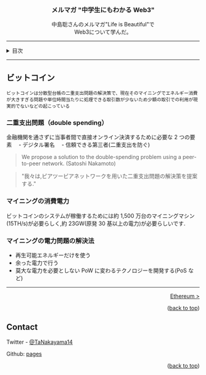 <a name="readme-top"></a>

<!-- PROJECT LOGO -->
<br />
<div align="center">
  <!-- <a href="https://github.com/github_username/repo_name">
    <img src="images/logo.png" alt="Logo" width="80" height="80">
  </a> -->

<h3 align="center">メルマガ "中学生にもわかる Web3"</h3>

  <p align="center">
    中島聡さんのメルマガ"Life is Beautiful"で<br>
    Web3について学んだ。
    <br />
  </p>
</div>

---

<!-- TABLE OF CONTENTS -->
<details>
  <summary>目次</summary>
  <ol>
    <li>
      <a href="web3index">TLDR</a>
    </li>
    <li>
      <a href="what-is-web3">Web3とは</a>
      <ul>
        <li><a href="#">Web3</a></li>
        <li><a href="#">Web2.5</a></li>
        <li><a href="#">Web2.0</a></li>
      </ul>
    </li>
    <li><a href="bitcoin">Bitcoin</a></li>
    <li><a href="ethereum">Ethereum</a></li>
    <li><a href="#">DeFi</a></li>
    <li><a href="#">NFT</a></li>
    <li><a href="#">DAO</a></li>
    <li><a href="#">ファンド(a16z)</a></li>
    <li><a href="#">Web3 学習法</a></li>
    <li><a href="#">感想</a></li>
    <li><a href="#">参照</a></li>
  </ol>
</details>

---

## ビットコイン

    ビットコインは分散型台帳の二重支出問題の解決策で、現在そのマイニングでエネルギー消費が大きすぎる問題や単位時間当たりに処理できる取引数が少ないため少額の取引での利用が現実的でないなどの起こっている

### 二重支出問題（double spending）

金融機関を通さずに当事者間で直接オンライン決済するために必要な 2 つの要素
　- デジタル署名
　- 信頼できる第三者(二重支出を防ぐ)

> We propose a solution to the double-spending problem using a peer-to-peer network. (Satoshi Nakamoto)

> "我々は,ピアツーピアネットワークを用いた二重支出問題の解決策を提案する."

### マイニングの消費電力

ビットコインのシステムが稼働するためには約 1,500 万台のマイニングマシン(15TH/s)が必要らしく,約 23GW(原発 30 基以上の電力)が必要らしいです.

### マイニングの電力問題の解決法

-   再生可能エネルギーだけを使う
-   余った電力で行う
-   莫大な電力を必要としない PoW に変わるテクノロジーを開発する(PoS など)

---

<p align="right"><a href="./ethereum.md">Ethereum ></a></p>

<p align="right">(<a href="#readme-top">back to top</a>)</p>

<!-- CONTACT -->

## Contact

Twitter - [@TaNakayama14](https://twitter.com/TaNakayama14)

Github: [pages](https://github.com/tnakayama256/tnakayama256.github.io)

<p align="right">(<a href="#readme-top">back to top</a>)</p>

<!-- ACKNOWLEDGMENTS -->

<!-- ## Acknowledgments
-   []() -->

<!-- MARKDOWN LINKS & IMAGES -->
<!-- https://www.markdownguide.org/basic-syntax/#reference-style-links -->
